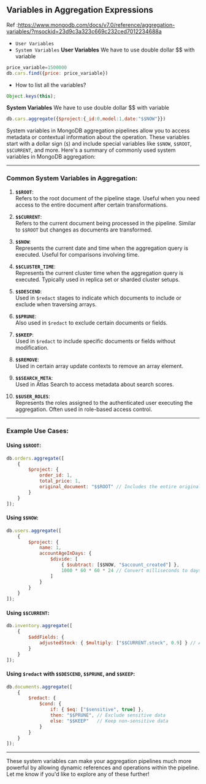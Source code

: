 ## Variables in Aggregation Expressions
Ref :https://www.mongodb.com/docs/v7.0/reference/aggregation-variables/?msockid=23d9c3a323c669c232ced7012234688a
- `User Variables`
- `System Variables`
**User Variables**
We have to use double dollar $$ with variable
```js
price_variable=1500000
db.cars.find({price: price_variable})
```
-  How to list all the variables?
```js
Object.keys(this);
```


**System Variables**
We have to use double dollar $$ with variable
```js
db.cars.aggregate({$project:{_id:0,model:1,date:"$$NOW"}})
```
System variables in MongoDB aggregation pipelines allow you to access metadata or contextual information about the operation. These variables start with a dollar sign (`$`) and include special variables like `$$NOW`, `$$ROOT`, `$$CURRENT`, and more. Here's a summary of commonly used system variables in MongoDB aggregation:

---

### Common System Variables in Aggregation:

1. **`$$ROOT`**:  
   Refers to the root document of the pipeline stage. Useful when you need access to the entire document after certain transformations.

2. **`$$CURRENT`**:  
   Refers to the current document being processed in the pipeline. Similar to `$$ROOT` but changes as documents are transformed.

3. **`$$NOW`**:  
   Represents the current date and time when the aggregation query is executed. Useful for comparisons involving time.

4. **`$$CLUSTER_TIME`**:  
   Represents the current cluster time when the aggregation query is executed. Typically used in replica set or sharded cluster setups.

5. **`$$DESCEND`**:  
   Used in `$redact` stages to indicate which documents to include or exclude when traversing arrays.

6. **`$$PRUNE`**:  
   Also used in `$redact` to exclude certain documents or fields.

7. **`$$KEEP`**:  
   Used in `$redact` to include specific documents or fields without modification.

8. **`$$REMOVE`**:  
   Used in certain array update contexts to remove an array element.

9. **`$$SEARCH_META`**:  
   Used in Atlas Search to access metadata about search scores.

10. **`$$USER_ROLES`**:  
    Represents the roles assigned to the authenticated user executing the aggregation. Often used in role-based access control.

---

### Example Use Cases:

#### Using `$$ROOT`:
```javascript
db.orders.aggregate([
    {
        $project: {
            order_id: 1,
            total_price: 1,
            original_document: "$$ROOT" // Includes the entire original document
        }
    }
]);
```

#### Using `$$NOW`:
```javascript
db.users.aggregate([
    {
        $project: {
            name: 1,
            accountAgeInDays: {
                $divide: [
                    { $subtract: [$$NOW, "$account_created"] },
                    1000 * 60 * 60 * 24 // Convert milliseconds to days
                ]
            }
        }
    }
]);
```

#### Using `$$CURRENT`:
```javascript
db.inventory.aggregate([
    {
        $addFields: {
            adjustedStock: { $multiply: ["$$CURRENT.stock", 0.9] } // Adjust stock by 10%
        }
    }
]);
```

#### Using `$redact` with `$$DESCEND`, `$$PRUNE`, and `$$KEEP`:
```javascript
db.documents.aggregate([
    {
        $redact: {
            $cond: {
                if: { $eq: ["$sensitive", true] },
                then: "$$PRUNE", // Exclude sensitive data
                else: "$$KEEP"   // Keep non-sensitive data
            }
        }
    }
]);
```

---

These system variables can make your aggregation pipelines much more powerful by allowing dynamic references and operations within the pipeline. Let me know if you'd like to explore any of these further!